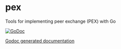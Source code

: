 pex
===

Tools for implementing peer exchange (PEX) with Go

[![GoDoc](http://godoc.org/github.com//skycoin/pex?status.png)](http://godoc.org/github.com/wudaofan/mzcoinsrc/daemon/pex)

[Godoc generated documentation](http://godoc.org/github.com/wudaofan/mzcoinsrc/daemon/pex)
